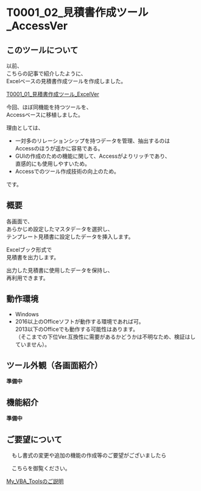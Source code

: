 
# T0001_02_見積書作成ツール_AccessVer



<!-- START doctoc -->
<!-- END doctoc -->


## このツールについて

以前、  
こちらの記事で紹介したように、  
Excelベースの見積書作成ツールを作成しました。  

[T0001_01_見積書作成ツール_ExcelVer](https://github.com/dede-20191130/My_VBA_Tools/tree/master/T0001_01_%E8%A6%8B%E7%A9%8D%E6%9B%B8%E4%BD%9C%E6%88%90%E3%83%84%E3%83%BC%E3%83%AB_ExcelVer)

今回、ほぼ同機能を持つツールを、  
Accessベースに移植しました。

理由としては、  
- 一対多のリレーションシップを持つデータを管理、抽出するのは  
Accessのほうが遥かに容易である。
- GUIの作成のための機能に関して、Accessがよりリッチであり、  
直感的にも使用しやすいため。
- Accessでのツール作成技術の向上のため。

です。

## 概要

各画面で、  
あらかじめ設定したマスタデータを選択し、  
テンプレート見積書に設定したデータを挿入します。  

Excelブック形式で  
見積書を出力します。

出力した見積書に使用したデータを保持し、  
再利用できます。


## 動作環境
- Windows
- 2016以上のOfficeソフトが動作する環境であれば可。  
2013以下のOfficeでも動作する可能性はあります。  
（そこまでの下位Ver.互換性に需要があるかどうかは不明なため、検証はしていません）。

## ツール外観（各画面紹介）

**準備中**

## 機能紹介

**準備中**

## ご要望について

　もし書式の変更や追加の機能の作成等のご要望がございましたら

　こちらを御覧ください。



[My_VBA_Toolsのご説明](https://github.com/dede-20191130/My_VBA_Tools#%E4%BB%95%E4%BA%8B%E3%81%AE%E3%81%94%E4%BE%9D%E9%A0%BC)

